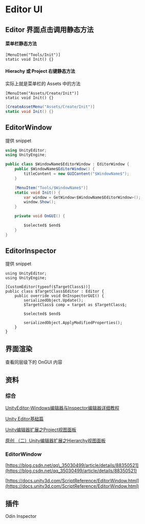 # Editor UI

## Editor 界面点击调用静态方法

#### 菜单栏静态方法

```text
[MenuItem("Tools/Init")]
static void Init() {}
```

#### Hierachy 或 Project 右键静态方法

实际上就是菜单栏的 Assets 中的方法

```text
[MenuItem("Assets/Create/Init")]
static void Init() {}
```

```c#
[CreateAssetMenu("Assets/Create/Init")]
static void Init() {}
```

## EditorWindow

提供 snippet

```csharp
using UnityEditor;
using UnityEngine;

public class $WindowName$EditorWindow : EditorWindow {
    public $WindowName$EditorWindow() {
        titleContent = new GUIContent("$WindowName$");
    }

    [MenuItem("Tools/$WindowName$")]
    static void Init() {
        var window = GetWindow<$WindowName$EditorWindow>();
        window.Show();
    }

    private void OnGUI() {

        $selected$ $end$
    }
}
```

## EditorInspector

提供 snippet

```text
using UnityEditor;
using UnityEngine;

[CustomEditor(typeof($TargetClass$))]
public class $TargetClass$Editor : Editor {
    public override void OnInspectorGUI() {
        serializedObject.Update();
        $TargetClass$ comp = target as $TargetClass$;

        $selected$ $end$

        serializedObject.ApplyModifiedProperties();
    }
}
```

## 界面渲染

查看同层级下的 OnGUI 内容

## 资料

### 综合

[UnityEditor-Windows编辑器与Inspector编辑器详细教程](https://www.jianshu.com/p/97520d98a1f2)

[Unity Editor基础篇](https://www.jianshu.com/p/8432ad6fac64)

[Unity编辑器扩展之Project视图面板](https://blog.csdn.net/weixin_42540271/article/details/90761102)

[原创 （二）Unity编辑器扩展之Hierarchy视图面板](https://blog.csdn.net/weixin_42540271/article/details/90815480)

### EditorWindow

[https://blog.csdn.net/qq\_35030499/article/details/88350521](https://blog.csdn.net/qq_35030499/article/details/88350521)

[https://docs.unity3d.com/ScriptReference/EditorWindow.html](https://docs.unity3d.com/ScriptReference/EditorWindow.html)

## 插件

Odin Inspector

